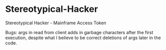 # Stereotypical-Hacker
Stereotypical Hacker - Mainframe Access Token

Bugs: args in read from client adds in garbage characters after the first execution, despite what I believe to be correct deletions of args later in the code.

